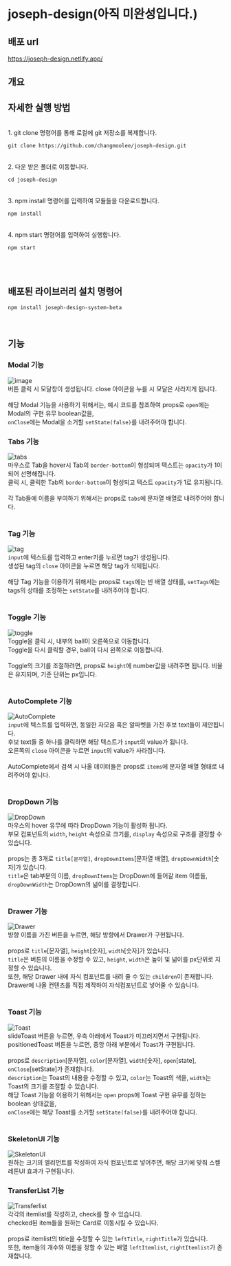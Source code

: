 # joseph-design(아직 미완성입니다.)

## 배포 url
https://joseph-design.netlify.app/

## 개요

## 자세한 실행 방법
<br>
1. git clone 명령어를 통해 로컬에 git 저장소를 복제합니다.
<pre><code>git clone https://github.com/changmoolee/joseph-design.git</code></pre><br>
2. 다운 받은 폴더로 이동합니다.
<pre><code>cd joseph-design</code></pre><br>
3. npm install 명령어를 입력하여 모듈들을 다운로드합니다.
<pre><code>npm install</code></pre><br>
4. npm start 명령어를 입력하여 실행합니다.
<pre><code>npm start</code></pre><br><br>

## 배포된 라이브러리 설치 명령어
<pre><code>npm install joseph-design-system-beta</code></pre><br>

## 기능
### Modal 기능<br>
![image](https://user-images.githubusercontent.com/84559872/166252766-4af5bcde-84df-4375-820a-ea4ceae11d10.png)<br>
버튼 클릭 시 모달창이 생성됩니다. close 아이콘을 누를 시 모달은 사라지게 됩니다.<br><br>
해당 Modal 기능을 사용하기 위해서는, 예시 코드를 참조하여 props로 <code>open</code>에는 Modal의 구현 유무 boolean값을,<br>
<code>onClose</code>에는 Modal을 소거할 <code>setState(false)</code>를 내려주어야 합니다. <br>
### Tabs 기능<br>
![tabs](https://user-images.githubusercontent.com/84559872/166253828-35796ab5-dfbf-43c9-ad7e-aab6b4a461fe.gif)<br>
마우스로 Tab을 hover시 Tab의 <code>border-bottom</code>이 형성되며 텍스트는 <code>opacity</code>가 1이 되어 선명해집니다.<br>
클릭 시, 클릭한 Tab의 <code>border-bottom</code>이 형성되고 텍스트 <code>opacity</code>가 1로 유지됩니다.<br><br>
각 Tab들에 이름을 부여하기 위해서는 props로 <code>tabs</code>에 문자열 배열로 내려주어야 합니다.<br><br>
### Tag 기능<br>
![tag](https://user-images.githubusercontent.com/84559872/166254655-9496d01c-facc-488b-a50d-11323607685b.gif)<br>
<code>input</code>에 텍스트를 입력하고 enter키를 누르면 tag가 생성됩니다.<br>
생성된 tag의 <code>close</code> 아이콘을 누르면 해당 tag가 삭제됩니다.<br><br>
해당 Tag 기능을 이용하기 위해서는 props로 <code>tags</code>에는 빈 배열 상태를, <code>setTags</code>에는 tags의 상태를 조정하는 <code>setState</code>를 내려주어야 합니다.<br><br>
### Toggle 기능
![toggle](https://user-images.githubusercontent.com/84559872/166391898-bfc2a417-bae9-4604-893e-6b60b50e4ae0.gif)<br>
Toggle을 클릭 시, 내부의 ball이 오른쪽으로 이동합니다.<br>
Toggle을 다시 클릭할 경우, ball이 다시 왼쪽으로 이동합니다.<br><br>
Toggle의 크기를 조절하려면, props로 <code>height</code>에 number값을 내려주면 됩니다. 비율은 유지되며, 기준 단위는 px입니다.<br><br>
### AutoComplete 기능
![AutoComplete](https://user-images.githubusercontent.com/84559872/166392040-08003b52-22fc-4eef-8d02-77732e841107.gif)<br>
<code>input</code>에 텍스트를 입력하면, 동일한 자모음 혹은 알파벳을 가진 후보 text들이 제안됩니다.<br>
후보 text들 중 하나를 클릭하면 해당 텍스트가 <code>input</code>의 value가 됩니다.<br>
오른쪽의 <code>close</code> 아이콘을 누르면 <code>input</code>의 value가 사라집니다.<br><br>
AutoComplete에서 검색 시 나올 데이터들은 props로 <code>items</code>에 문자열 배열 형태로 내려주어야 합니다.<br><br>
### DropDown 기능
![DropDown](https://user-images.githubusercontent.com/84559872/167998996-d17d3611-e921-4e95-85ae-842b0df869ed.gif)<br>
마우스의 hover 유무에 따라 DropDown 기능이 활성화 됩니다.<br>
부모 컴포넌트의 <code>width</code>, <code>height</code> 속성으로 크기를, <code>display</code> 속성으로 구조를 결정할 수 있습니다.<br><br>
props는 총 3개로 <code>title[문자열]</code>, <code>dropDownItems</code>[문자열 배열], <code>dropDownWidth</code>[숫자]가 있습니다.<br>
<code>title</code>은 tab부분의 이름, <code>dropDownItems</code>는 DropDown에 들어갈 item 이름들, <code>dropDownWidth</code>는 DropDown의 넒이를 결정합니다.<br><br>
### Drawer 기능
![Drawer](https://user-images.githubusercontent.com/84559872/168035517-eaf83662-58c2-4fa1-900a-b35531c0eab6.gif)<br>
뱡향 이름을 가진 버튼을 누르면, 해당 방향에서 Drawer가 구현됩니다.<br><br>
props로 <code>title</code>[문자열], <code>height</code>[숫자], <code>width</code>[숫자]가 있습니다.<br>
<code>title</code>은 버튼의 이름을 수정할 수 있고, <code>height</code>, <code>width</code>은 높이 및 넒이를 px단위로 지정할 수 있습니다.<br>
또한, 해당 Drawer 내에 자식 컴포넌트를 내려 줄 수 있는 <code>children</code>이 존재합니다.<br>
Drawer에 나올 컨텐츠를 직접 제작하여 자식컴포넌트로 넣어줄 수 있습니다.<br><br>
### Toast 기능
![Toast](https://user-images.githubusercontent.com/84559872/168588538-9b711b55-dc8e-498c-84ca-2907b21ec410.gif)<br>
slideToast 버튼을 누르면, 우측 아래에서 Toast가 미끄러지면서 구현됩니다.<br>
positionedToast 버튼을 누르면, 중앙 아래 부분에서 Toast가 구현됩니다.<br><br>
props로 <code>description</code>[문자열], <code>color</code>[문자열], <code>width</code>[숫자], <code>open</code>[state], <code>onClose</code>[setState]가 존재합니다.<br>
<code>description</code>는 Toast의 내용을 수정할 수 있고, <code>color</code>는 Toast의 색을, <code>width</code>는 Toast의 크기를 조절할 수 있습니다.<br>
해당 Toast 기능을 이용하기 위해서는 <code>open</code> props에 Toast 구현 유무를 정하는 boolean 상태값을,<br>
<code>onClose</code>에는 해당 Toast를 소거할 <code>setState(false)</code>를 내려주어야 합니다.<br><br>
### SkeletonUI 기능
![SkeletonUI](https://user-images.githubusercontent.com/84559872/168712002-0abd2fb6-f52b-4777-9085-21aad059e786.gif)<br>
원하는 크기의 엘리먼트를 작성하여 자식 컴포넌트로 넣어주면, 해당 크기에 맞춰 스켈레톤UI 효과가 구현됩니다.<br>
### TransferList 기능
![Transferlist](https://user-images.githubusercontent.com/84559872/171579101-6ff94ebe-e9dd-4f7b-b2a1-8c98dd366d35.gif)<br>
각각의 itemlist를 작성하고, check를 할 수 있습니다.<br>
checked된 item들을 원하는 Card로 이동시킬 수 있습니다.<br><br>
props로 itemlist의 title을 수정할 수 있는 <code>leftTitle</code>, <code>rightTitle</code>가 있습니다.<br> 또한, item들의 개수와 이름을 정할 수 있는 배열 <code>leftItemlist</code>, <code>rightItemlist</code>가 존재합니다.
